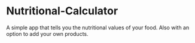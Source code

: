 # Nutritional-Calculator
A simple app that tells you the nutritional values of your food. Also with an option to add your own products.
